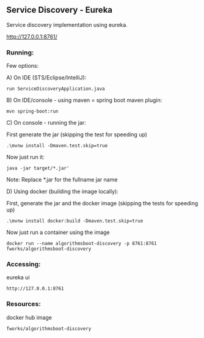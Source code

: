 ## Service Discovery - Eureka

Service discovery implementation using eureka.

http://127.0.0.1:8761/

### Running:

Few options:

A) On IDE (STS/Eclipse/IntelliJ):

```
run ServiceDiscoveryApplication.java
```

B) On IDE/console - using maven = spring boot maven plugin:

``` 
mvn spring-boot:run
```

C) On console - running the jar:

First generate the jar (skipping the test for speeding up)

```
.\mvnw install -Dmaven.test.skip=true
```

Now just run it:

```
java -jar target/*.jar'
```

Note: Replace *.jar for the fullname jar name


D) Using docker (building the image locally): 

First, generate the jar and the docker image (skipping the tests for speeding up)

```
.\mvnw install docker:build -Dmaven.test.skip=true
```

Now just run a container using the image

```
docker run --name algorithmsboot-discovery -p 8761:8761 fworks/algorithmsboot-discovery
```

### Accessing:


eureka ui

```
http://127.0.0.1:8761
```

### Resources:

docker hub image

```
fworks/algorithmsboot-discovery
```